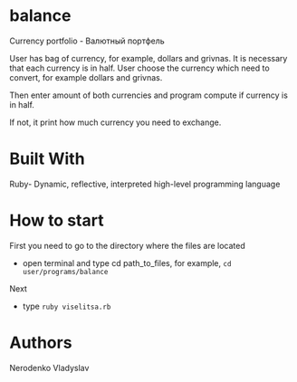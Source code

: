 # balance

Currency portfolio - Валютный портфель

User has bag of currency, for example, dollars and grivnas. It is necessary that each currency is in half.
User choose the currency which need to convert, for example dollars and grivnas.

Then enter amount of both currencies and program compute if currency is in half.

If not, it print how much currency you need to exchange.

# Built With
Ruby- Dynamic, reflective, interpreted high-level programming language

# How to start
First you need to go to the directory where the files are located
- open terminal and type cd path_to_files, for example, `cd user/programs/balance`

Next
- type `ruby viselitsa.rb`

# Authors
Nerodenko Vladyslav
